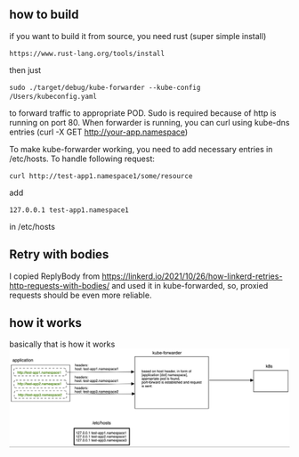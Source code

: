 ## how to build
if you want to build it from source, you need rust (super simple install)
```
https://www.rust-lang.org/tools/install
```
then just
```
sudo ./target/debug/kube-forwarder --kube-config /Users/kubeconfig.yaml
```
to forward traffic to appropriate POD. Sudo is required because of http is running on port 80.
When forwarder is running, you can curl using kube-dns entries (curl -X GET http://your-app.namespace)

To make kube-forwarder working, you need to add necessary entries in /etc/hosts. To handle following request:
```
curl http://test-app1.namespace1/some/resource
```
add 
```
127.0.0.1 test-app1.namespace1
```
in /etc/hosts

## Retry with bodies
I copied ReplyBody from https://linkerd.io/2021/10/26/how-linkerd-retries-http-requests-with-bodies/ and used it in kube-forwarded, so, proxied requests should be even more reliable.

## how it works
basically that is how it works
![howitworks](howitworks.png)
